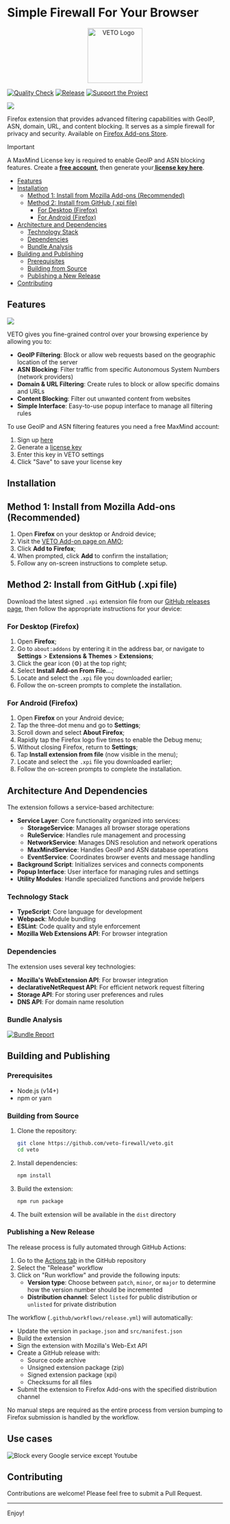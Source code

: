# Simple Firewall For Your Browser

<div align="center">
  <img src="assets/images/icon-128.png" alt="VETO Logo" width="128" height="128">
</div>

[![Quality Check](https://github.com/veto-firewall/veto/actions/workflows/ci.yml/badge.svg)](https://github.com/veto-firewall/veto/actions/workflows/ci.yml)
[![Release](https://github.com/veto-firewall/veto/actions/workflows/release.yml/badge.svg)](https://github.com/veto-firewall/veto/actions/workflows/release.yml)
[![Support the Project](https://img.shields.io/badge/Patreon-Support-F96854.svg)](https://patreon.com/veto_firewall)

<img src="docs/screenshot-1.png">

Firefox extension that provides advanced filtering capabilities with GeoIP, ASN, domain, URL, and content blocking. It serves as a simple firewall for privacy and security. Available on [Firefox Add-ons Store](https://addons.mozilla.org/firefox/addon/veto-firewall/).

> [!IMPORTANT]
> A MaxMind License key is required to enable GeoIP and ASN blocking features. Create a <a href="https://www.maxmind.com/en/geolite2/signup" target="_blank" rel="noopener noreferrer"><strong>free account</strong></a>, then generate your<a href="https://www.maxmind.com/en/accounts/current/license-key" target="_blank" rel="noopener noreferrer"><strong> license key here</strong></a>.

- [Features](#features)
- [Installation](#installation)
  - [Method 1: Install from Mozilla Add-ons (Recommended)](#method-1-install-from-mozilla-add-ons-recommended)
  - [Method 2: Install from GitHub (.xpi file)](#method-2-install-from-github-xpi-file)
    - [For Desktop (Firefox)](#for-desktop-firefox)
    - [For Android (Firefox)](#for-android-firefox)
- [Architecture and Dependencies](#architecture-and-dependencies)
  - [Technology Stack](#technology-stack)
  - [Dependencies](#dependencies)
  - [Bundle Analysis](#bundle-analysis)
- [Building and Publishing](#building-and-publishing)
  - [Prerequisites](#prerequisites)
  - [Building from Source](#building-from-source)
  - [Publishing a New Release](#publishing-a-new-release)
- [Contributing](#contributing)

## Features

<img src="docs/screenshot-2.png">

VETO gives you fine-grained control over your browsing experience by allowing you to:

- **GeoIP Filtering**: Block or allow web requests based on the geographic location of the server
- **ASN Blocking**: Filter traffic from specific Autonomous System Numbers (network providers)
- **Domain & URL Filtering**: Create rules to block or allow specific domains and URLs
- **Content Blocking**: Filter out unwanted content from websites
- **Simple Interface**: Easy-to-use popup interface to manage all filtering rules

To use GeoIP and ASN filtering features you need a free MaxMind account:

1. Sign up [here](https://www.maxmind.com/en/geolite2/signup)
2. Generate a [license key](https://www.maxmind.com/en/accounts/current/license-key)
3. Enter this key in VETO settings
4. Click "Save" to save your license key

## Installation

## Method 1: Install from Mozilla Add-ons (Recommended)

1. Open **Firefox** on your desktop or Android device;
2. Visit the [VETO Add-on page on AMO](https://addons.mozilla.org/firefox/addon/veto-firewall/);
3. Click **Add to Firefox**;
4. When prompted, click **Add** to confirm the installation;
5. Follow any on-screen instructions to complete setup.

## Method 2: Install from GitHub (.xpi file)

Download the latest signed `.xpi` extension file from our [GitHub releases page](https://github.com/veto-firewall/veto/releases), then follow the appropriate instructions for your device:

### For Desktop (Firefox)

1. Open **Firefox**;
2. Go to `about:addons` by entering it in the address bar, or navigate to **Settings** > **Extensions & Themes** > **Extensions**;
3. Click the gear icon (⚙️) at the top right;
4. Select **Install Add-on From File...**;
5. Locate and select the `.xpi` file you downloaded earlier;
6. Follow the on-screen prompts to complete the installation.

### For Android (Firefox)

1. Open **Firefox** on your Android device;
2. Tap the three-dot menu and go to **Settings**;
3. Scroll down and select **About Firefox**;
4. Rapidly tap the Firefox logo five times to enable the Debug menu;
5. Without closing Firefox, return to **Settings**;
6. Tap **Install extension from file** (now visible in the menu);
7. Locate and select the `.xpi` file you downloaded earlier;
8. Follow the on-screen prompts to complete the installation.

## Architecture And Dependencies

The extension follows a service-based architecture:

- **Service Layer**: Core functionality organized into services:
  - **StorageService**: Manages all browser storage operations
  - **RuleService**: Handles rule management and processing
  - **NetworkService**: Manages DNS resolution and network operations
  - **MaxMindService**: Handles GeoIP and ASN database operations
  - **EventService**: Coordinates browser events and message handling
- **Background Script**: Initializes services and connects components
- **Popup Interface**: User interface for managing rules and settings
- **Utility Modules**: Handle specialized functions and provide helpers

### Technology Stack

- **TypeScript**: Core language for development
- **Webpack**: Module bundling
- **ESLint**: Code quality and style enforcement
- **Mozilla Web Extensions API**: For browser integration

### Dependencies

The extension uses several key technologies:

- **Mozilla's WebExtension API**: For browser integration
- **declarativeNetRequest API**: For efficient network request filtering
- **Storage API**: For storing user preferences and rules
- **DNS API**: For domain name resolution

### Bundle Analysis

[![Bundle Report](docs/bundle-report-parsed.png)](https://veto-firewall.github.io/veto/bundle-report.html)

## Building and Publishing

### Prerequisites

- Node.js (v14+)
- npm or yarn

### Building from Source

1. Clone the repository:
   ```bash
   git clone https://github.com/veto-firewall/veto.git
   cd veto
   ```

2. Install dependencies:
   ```bash
   npm install
   ```

3. Build the extension:
   ```bash
   npm run package
   ```

4. The built extension will be available in the `dist` directory

### Publishing a New Release

The release process is fully automated through GitHub Actions:

1. Go to the [Actions tab](https://github.com/veto-firewall/veto/actions) in the GitHub repository
2. Select the "Release" workflow
3. Click on "Run workflow" and provide the following inputs:
   - **Version type**: Choose between `patch`, `minor`, or `major` to determine how the version number should be incremented
   - **Distribution channel**: Select `listed` for public distribution or `unlisted` for private distribution

The workflow (`.github/workflows/release.yml`) will automatically:
   - Update the version in `package.json` and `src/manifest.json`
   - Build the extension
   - Sign the extension with Mozilla's Web-Ext API
   - Create a GitHub release with:
     - Source code archive
     - Unsigned extension package (zip)
     - Signed extension package (xpi)
     - Checksums for all files
   - Submit the extension to Firefox Add-ons with the specified distribution channel

No manual steps are required as the entire process from version bumping to Firefox submission is handled by the workflow.

## Use cases

<img src="docs/screenshot-3.png" alt="Block every Google service except Youtube">

## Contributing

Contributions are welcome! Please feel free to submit a Pull Request.

---

Enjoy!
